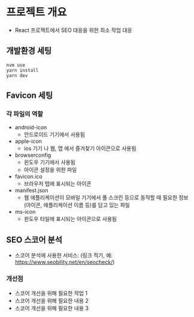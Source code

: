 
# 프로젝트 개요
- React 프로젝트에서 SEO 대응을 위한 최소 작업 대응

## 개발환경 세팅
```
nvm use
yarn install
yarn dev
```

## Favicon 세팅 
### 각 파일의 역할
- android-icon
  - 안드로이드 기기에서 사용됨
- apple-icon
  - ios 기기 나 웹, 앱 에서 즐겨찾기 아이콘으로 사용됨
- browserconfig
  - 윈도우 기기에서 사용됨
  - 아이콘 설정을 위한 파일
- favicon.ico
  - 브라우저 탭에 표시되는 아이콘
- manifest.json
  - 웹 애플리케이션이 모바일 기기에서 풀 스크린 등으로 동작할 때 필요한 정보(아이콘, 애플리케이션 이름 등)를 담고 있는 파일
- ms-icon
  - 윈도우 타일에 표시되는 아이콘으로 사용됨

## SEO 스코어 분석
- 스코어 분석에 사용한 서비스: (링크 적기, 예: https://www.seobility.net/en/seocheck/)

### 개선점
- 스코어 개선을 위해 필요한 작업 1
- 스코어 개선을 위해 필요한 내용 2
- 스코어 개선을 위해 필요한 내용 3